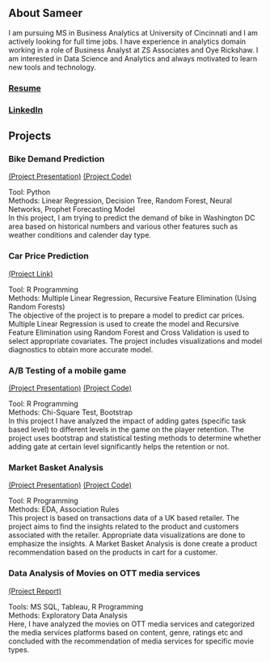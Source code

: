 ## About Sameer

I am pursuing MS in Business Analytics at University of Cincinnati and I am actively looking for full time jobs. I have experience in analytics domain working in a role of Business Analyst at ZS Associates and Oye Rickshaw.
I am interested in Data Science and Analytics and always motivated to learn new tools and technology.

### [Resume](https://skmohap.github.io/Resume/)

### [LinkedIn](https://www.linkedin.com/in/sameer-kumar-mohapatra/)

## Projects

### Bike Demand Prediction
[(Project Presentation)](https://skmohap.github.io/BikeDemand/Presentation)
[(Project Code)](https://skmohap.github.io/BikeDemand)


Tool: Python   
Methods: Linear Regression, Decision Tree, Random Forest, Neural Networks, Prophet Forecasting Model  
In this project, I am trying to predict the demand of bike in Washington DC area based on historical numbers and various other features such as weather conditions and calender day type.

### Car Price Prediction 
[(Project Link)](https://skmohap.github.io/CarPrice)

Tool: R Programming   
Methods: Multiple Linear Regression, Recursive Feature Elimination (Using Random Forests)  
The objective of the project is to prepare a model to predict car prices. Multiple Linear Regression is used to create the model and Recursive Feature Elimination using Random Forest and Cross Validation is used to select appropriate covariates. The project includes visualizations and model diagnostics to obtain more accurate model. 

### A/B Testing of a mobile game
[(Project Presentation)](https://skmohap.github.io/ABTesting/Presentation/) 
[(Project Code)](https://skmohap.github.io/ABTesting/)

Tool: R Programming   
Methods: Chi-Square Test, Bootstrap  
In this project I have analyzed the impact of adding gates (specific task based level) to different levels in the game on the player retention. The project uses bootstrap and statistical testing methods to determine whether adding gate at certain level significantly helps the retention or not.

### Market Basket Analysis 
[(Project Presentation)](https://skmohap.github.io/SalesTrendAnalysis/presentation/) 
[(Project Code)](https://skmohap.github.io/SalesTrendAnalysis/)

Tool: R Programming   
Methods: EDA, Association Rules  
This project is based on transactions data of a UK based retailer. The project aims to find the insights related to the product and customers associated with the retailer. Appropriate data visualizations are done to emphasize the insights. A Market Basket Analysis is done create a product recommendation based on the products in cart for a customer.

### Data Analysis of Movies on OTT media services
[(Project Report)](https://skmohap.github.io/MoviesOTT/Report) 

Tools: MS SQL, Tableau, R Programming   
Methods: Exploratory Data Analysis  
Here, I have analyzed the movies on OTT media services and categorized the media services platforms based on content, genre, ratings etc and concluded with the recommendation of media services for specific movie types. 

